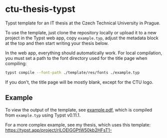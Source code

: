 # ctu-thesis-typst

Typst template for an IT thesis at the Czech Technical University in Prague.

To use the template, just clone the repository locally or upload it to a new project in the Typst web app, copy `example.typ`, adjust the metadata block at the top and then start writing  your thesis below.

In the web app, everything should automatically work. For local compilation, you must set a path to the font directory used for the title page when compiling:

```sh
typst compile --font-path ./template/res/fonts ./example.typ
```

If you don't, the title page will be mostly blank, except for the CTU logo.

## Example

To view the output of the template, see [example.pdf](./example.pdf), which is compiled from `example.typ` using Typst v0.11.1.

For a more complex example, see my thesis, which uses this template: https://typst.app/project/rlLOElGGPtW50kb2HFsT1-